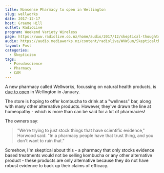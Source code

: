```yaml
---
title: Nonsense Pharmacy to open in Wellington
slug: wellworks
date: 2017-12-17
host: Graeme Hill
outlet: RadioLive
program: Weekend Variety Wireless
page: https://www.radiolive.co.nz/home/audio/2017/12/skeptical-thoughts-with-mark-honeychurch0.html
audio: https://audio.mediaworks.nz/content/radiolive/WVWSun/Skepticalthoughts17_12_17.mp3
layout: Post
categories:
  - Skepticism
tags:
  - Pseudoscience
  - Pharmacy
  - CAM
---
```


A new pharmacy called Wellworks, focussing on natural health products, is [due to open](https://www.stuff.co.nz/national/health/99891673/medicine-deliveries-apps-and-kombucha-tonics-welcome-to-the-millennial-pharmacy) in Wellington in January.

<!-- more -->

The store is hoping to offer kombucha to drink at a "wellness" bar, along with many other alternative products. However, they've drawn the line at homeopathy - which is more than can be said for a lot of pharmacies!

The owners say:

> "We're trying to just stock things that have scientific evidence," Horwood said. "In a pharmacy people have that trust thing, and you don't want to ruin that."

Somehow, I'm skeptical about this - a pharmacy that only stocks evidence based treatments would not be selling kombucha or any other alternative product - these products are only alternative because they do not have robust evidence to back up their claims of efficacy.
